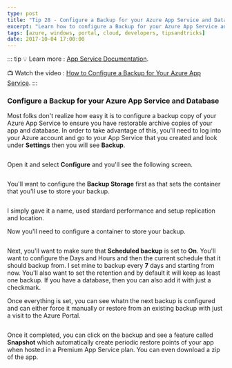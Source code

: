 ```yaml
---
type: post
title: "Tip 28 - Configure a Backup for your Azure App Service and Database"
excerpt: "Learn how to configure a Backup for your Azure App Service and Database"
tags: [azure, windows, portal, cloud, developers, tipsandtricks]
date: 2017-10-04 17:00:00
---
```


::: tip
:bulb: Learn more : [App Service Documentation](https://docs.microsoft.com/azure/app-service?WT.mc_id=docs-azuredevtips-azureappsdev). 

:tv: Watch the video : [How to Configure a Backup for Your Azure App Service](https://www.youtube.com/watch?v=uQXDkW1pCzs&list=PLLasX02E8BPCNCK8Thcxu-Y-XcBUbhFWC&index=23?WT.mc_id=youtube-azuredevtips-azureappsdev).
:::

### Configure a Backup for your Azure App Service and Database

Most folks don't realize how easy it is to configure a backup copy of your Azure App Service to ensure you have restorable archive copies of your app and database. In order to take advantage of this, you'll need to log into your Azure account and go to your App Service that you created and look under **Settings** then you will see **Backup**. 

<img :src="$withBase('/files/backupazure1.png')">

Open it and select **Configure** and you'll see the following screen. 

<img :src="$withBase('/files/backupazure2.png')">

You'll want to configure the **Backup Storage** first as that sets the container that you'll use to store your backup. 

<img :src="$withBase('/files/backupazure3.png')">

I simply gave it a name, used stardard performance and setup replication and location. 

Now you'll need to configure a container to store your backup. 

<img :src="$withBase('/files/backupazure4.png')">

Next, you'll want to make sure that **Scheduled backup** is set to **On**. You'll want to configure the Days and Hours and then the current schedule that it should backup from. I set mine to backup every **7** days and starting from now. You'll also want to set the retention and by default it will keep as least one backup. If you have a database, then you can also add it with just a checkmark. 

Once everything is set, you can see whatn the next backup is configured and can either force it manually or restore from an existing backup with just a visit to the Azure Portal. 

<img :src="$withBase('/files/backupazure5.png')">

Once it completed, you can click on the backup and see a feature called **Snapshot** which automatically create periodic restore points of your app when hosted in a Premium App Service plan. You can even download a zip of the app. 
